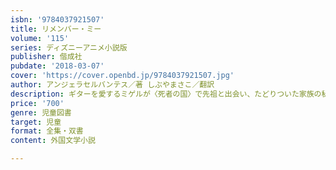 ```yaml
---
isbn: '9784037921507'
title: リメンバー・ミー
volume: '115'
series: ディズニーアニメ小説版
publisher: 偕成社
pubdate: '2018-03-07'
cover: 'https://cover.openbd.jp/9784037921507.jpg'
author: アンジェラセルバンテス／著 しぶやまさこ／翻訳
description: ギターを愛するミゲルが〈死者の国〉で先祖と出会い、たどりついた家族の秘密とは？　ディズニー/ピクサーが描く、心温まる冒険物語。
price: '700'
genre: 児童図書
target: 児童
format: 全集・双書
content: 外国文学小説

---
```

